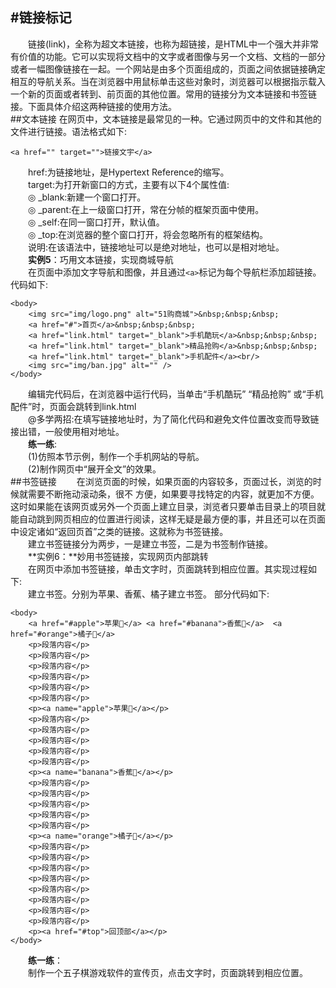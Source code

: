 #链接标记
---
&emsp;&emsp;链接(link)，全称为超文本链接，也称为超链接，是HTML中一个强大并非常有价值的功能。它可以实现将文档中的文字或者图像与另一个文档、文档的一部分或者一幅图像链接在一起。一个网站是由多个页面组成的，页面之间依据链接确定相互的导航关系。当在浏览器中用鼠标单击这些对象时，浏览器可以根据指示载入一个新的页面或者转到、前页面的其他位置。常用的链接分为文本链接和书签链 接。下面具体介绍这两种链接的使用方法。  
##文本链接
在网页中，文本链接是最常见的一种。它通过网页中的文件和其他的文件进行链接。语法格式如下:
```
<a href="" target="">链接文宇</a>
```
&emsp;&emsp;href:为链接地址，是Hypertext Reference的缩写。    
&emsp;&emsp;target:为打开新窗口的方式，主要有以下4个属性值:    
&emsp;&emsp;◎ _blank:新建一个窗口打开。   
&emsp;&emsp;◎ _parent:在上一级窗口打开，常在分帧的框架页面中使用。    
&emsp;&emsp;◎ _self:在同一窗口打开，默认值。  
&emsp;&emsp;◎ _top:在浏览器的整个窗口打开，将会忽略所有的框架结构。  
&emsp;&emsp;说明:在该语法中，链接地址可以是绝对地址，也可以是相对地址。  
&emsp;&emsp;**实例5**：巧用文本链接，实现商城导航  
&emsp;&emsp;在页面中添加文字导航和图像，并且通过```<a>```标记为每个导航栏添加超链接。代码如下:
```
<body>
	<img src="img/logo.png" alt="51购商城">&nbsp;&nbsp;&nbsp;
	<a href="#">首页</a>&nbsp;&nbsp;&nbsp;
	<a href="link.html" target="_blank">手机酷玩</a>&nbsp;&nbsp;&nbsp;
	<a href="link.html" target="_blank">精品抢购</a>&nbsp;&nbsp;&nbsp;
	<a href="link.html" target="_blank">手机配件</a><br/>
	<img src="img/ban.jpg" alt="" />
</body>
```
&emsp;&emsp;编辑完代码后，在浏览器中运行代码，当单击“手机酷玩” “精品抢购” 或“手机配件”时，页面会跳转到link.html    
&emsp;&emsp;@多学两招:在填写链接地址时，为了简化代码和避免文件位置改变而导致链接出错，一般使用相对地址。  
&emsp;&emsp;**练一练**:  
&emsp;&emsp;(1)仿照本节示例，制作一个手机网站的导航。  
&emsp;&emsp;(2)制作网页中“展开全文”的效果。  
##书签链接
&emsp;&emsp;在浏览页面的时候，如果页面的内容较多，页面过长，浏览的时候就需要不断拖动滚动条，很不
方便，如果要寻找特定的内容，就更加不方便。这时如果能在该网页或另外一个页面上建立目录，浏览者只要单击目录上的项目就能自动跳到网页相应的位置进行阅读，这样无疑是最方便的事，并且还可以在页面中设定诸如“返回页首”之类的链接。这就称为书签链接。  
&emsp;&emsp;建立书签链接分为两步，一是建立书签，二是为书签制作链接。  
&emsp;&emsp;**实例6：**妙用书签链接，实现网页内部跳转  
&emsp;&emsp;在网页中添加书签链接，单击文字时，页面跳转到相应位置。其实现过程如下:  
&emsp;&emsp;建立书签。分别为苹果、香蕉、橘子建立书签。
部分代码如下:
```
<body>
	<a href="#apple">苹果🍎</a> <a href="#banana">香蕉🍌</a>	<a href="#orange">橘子🍊</a>
	<p>段落内容</p>
	<p>段落内容</p>
	<p>段落内容</p>
	<p>段落内容</p>
	<p>段落内容</p>
	<p>段落内容</p>
	<p><a name="apple">苹果🍎</a></p>
	<p>段落内容</p>
	<p>段落内容</p>
	<p>段落内容</p>
	<p>段落内容</p>
	<p>段落内容</p>
	<p><a name="banana">香蕉🍌</a></p>
	<p>段落内容</p>
	<p>段落内容</p>
	<p>段落内容</p>
	<p>段落内容</p>
	<p>段落内容</p>
	<p><a name="orange">橘子🍊</a></p>
	<p>段落内容</p>
	<p>段落内容</p>
	<p>段落内容</p>
	<p>段落内容</p>
	<p>段落内容</p>
	<p>段落内容</p>
	<p>段落内容</p>
	<p>段落内容</p>
	<p><a href="#top">回顶部</a></p>
</body>
```
&emsp;&emsp;**练一练**：  
&emsp;&emsp;制作一个五子棋游戏软件的宣传页，点击文字时，页面跳转到相应位置。  





